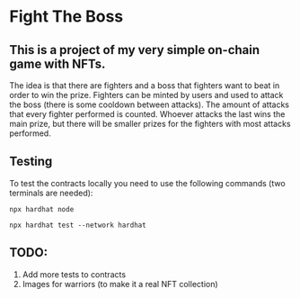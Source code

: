 # Fight The Boss

## This is a project of my very simple on-chain game with NFTs.

The idea is that there are fighters and a boss that fighters want to beat in order to win the prize. 
Fighters can be minted by users and used to attack the boss (there is some cooldown between attacks).
The amount of attacks that every fighter performed is counted.
Whoever attacks the last wins the main prize, but there will be smaller prizes for the fighters with most attacks performed.

## Testing 
To test the contracts locally you need to use the following commands (two terminals are needed):
```
npx hardhat node

npx hardhat test --network hardhat
```

## TODO:
1. Add more tests to contracts
2. Images for warriors (to make it a real NFT collection)